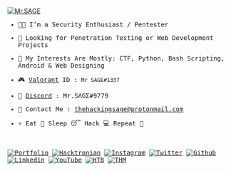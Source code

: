 [![Mr.SAGE](https://github.com/thehackingsage/thehackingsage/raw/master/thehackingsage.png)](https://thehackingsage.github.io)

<samp>
  
- 👨‍💻 I’m a Security Enthusiast / Pentester

- 🤝 Looking for Penetration Testing or Web Development Projects

- 🎲 My Interests Are Mostly: CTF, Python, Bash Scripting, Android & Web Designing

- 🎮 <a href="https://playvalorant.com/en-us/" target="_blank">Valorant</a> ID : `Mr SAGE#1337`

- 👾 <a href="https://discord.com/" target="_blank">Discord</a> : Mr.SΛGΣ#9779

- 📧 Contact Me : <a href="mailto:thehackingsage@protonmail.com">thehackingsage@protonmail.com</a>

- ⚡ Eat 🍔 Sleep 😴 Hack 💻 Repeat 🔁

</samp><br>

[![Portfolio](https://img.shields.io/badge/-Mr.SAGE-02032e?style=flat&logo=gnu-bash&logoColor=white)](https://thehackingsage.github.io)
[![Hacktronian](https://img.shields.io/badge/-Hacktronian-11c28a?style=flat&logo=powershell&logoColor=white)](https://hacktronian.in)
[![Instagram](https://img.shields.io/badge/-Instagram-bc2a8d?style=flat&logo=Instagram&logoColor=white)](https://instagram.com/thehackingsage)
[![Twitter](https://img.shields.io/badge/-Twitter-00acee?style=flat&logo=Twitter&logoColor=white)](https://twitter.com/thehackingsage)
[![Github](https://img.shields.io/badge/-Github-000000?style=flat&logo=Github&logoColor=white)](https://github.com/thehackingsage)
[![Linkedin](https://img.shields.io/badge/-LinkedIn-0e76a8?style=flat&logo=Linkedin&logoColor=white)](https://linkedin.com/in/thehackingsage)
[![YouTube](https://img.shields.io/badge/-YouTube-FC2503?style=flat&logo=YouTube&logoColor=white)](https://youtube.com/hacktronian)
[![HTB](https://img.shields.io/badge/-HackTheBox-000000?style=flat&logo=codesandbox&logoColor=9FEF00)](https://hackthebox.eu/profile/38608)
[![THM](https://img.shields.io/badge/-TryHackMe-gray?style=flat&logo=icloud&logoColor=white)](https://tryhackme.com/p/mr.sage)
